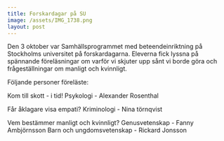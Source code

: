 ```yaml
---
title: Forskardagar på SU
image: /assets/IMG_1738.png
layout: post
---
```

Den 3 oktober var Samhällsprogrammet med beteendeinriktning på Stockholms universitet på forskardagarna. 
Eleverna fick lyssna på spännande föreläsningar om varför vi skjuter upp sånt vi borde göra och frågeställningar om manligt och kvinnligt.

Följande personer föreläste:

Kom till skott - i tid!
Psykologi - Alexander Rosenthal

Får åklagare visa empati?
Kriminologi - Nina törnqvist

Vem bestämmer manligt och kvinnligt?
Genusvetenskap - Fanny Ambjörnsson
Barn och ungdomsvetenskap - Rickard Jonsson
